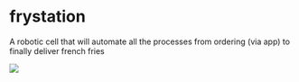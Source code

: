 # frystation
A robotic cell that will automate all the processes from ordering (via app) to finally deliver french fries

<img src="https://cdn.pixabay.com/photo/2017/02/01/11/19/cartoon-chips-2029737_1280.png">
